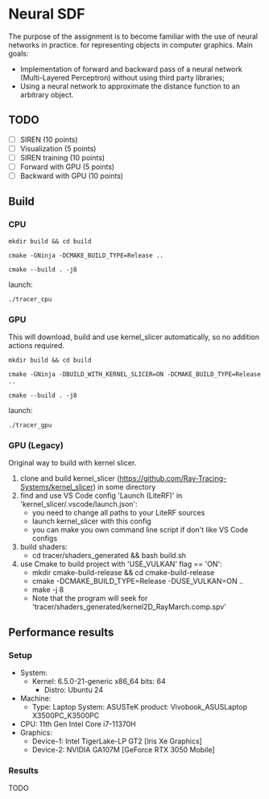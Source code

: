 # Neural SDF

The purpose of the assignment is to become familiar with the use of neural networks in practice.
for representing objects in computer graphics.
Main goals:
* Implementation of forward and backward pass of a neural network
(Multi-Layered Perceptron) without using third party
libraries;
* Using a neural network to approximate the distance function
to an arbitrary object.


## TODO

- [ ] SIREN (10 points)
- [ ] Visualization (5 points)
- [ ] SIREN training (10 points)
- [ ] Forward with GPU (5 points)
- [ ] Backward with GPU (10 points)

## Build

### CPU

```
mkdir build && cd build
```
```
cmake -GNinja -DCMAKE_BUILD_TYPE=Release ..
```
```
cmake --build . -j8
```
launch:
```
./tracer_cpu
```
### GPU
This will download, build and use kernel_slicer automatically, so no addition actions required.

```
mkdir build && cd build
```
```
cmake -GNinja -DBUILD_WITH_KERNEL_SLICER=ON -DCMAKE_BUILD_TYPE=Release ..
```
```
cmake --build . -j8
```
launch:
```
./tracer_gpu
```
### GPU (Legacy)
Original way to build with kernel slicer.
1. clone and build kernel_slicer (https://github.com/Ray-Tracing-Systems/kernel_slicer) in some directory
2. find and use VS Code config 'Launch (LiteRF)' in 'kernel_slicer/.vscode/launch.json':
   * you need to change all paths to your LiteRF sources
   * launch kernel_slicer with this config
   * you can make you own command line script if don't like VS Code configs
3. build shaders:
   * cd tracer/shaders_generated && bash build.sh
4. use Cmake to build project with 'USE_VULKAN' flag == 'ON':
   * mkdir cmake-build-release && cd cmake-build-release
   * cmake -DCMAKE_BUILD_TYPE=Release -DUSE_VULKAN=ON ..
   * make -j 8
   * Note that the program will seek for 'tracer/shaders_generated/kernel2D_RayMarch.comp.spv' 

## Performance results

### Setup

* System:
  * Kernel: 6.5.0-21-generic x86_64 bits: 64
    * Distro: Ubuntu 24
* Machine:
  * Type: Laptop System: ASUSTeK product: Vivobook_ASUSLaptop X3500PC_K3500PC
* CPU: 11th Gen Intel Core i7-11370H
* Graphics:
  * Device-1: Intel TigerLake-LP GT2 [Iris Xe Graphics]
  * Device-2: NVIDIA GA107M [GeForce RTX 3050 Mobile]

### Results

TODO
